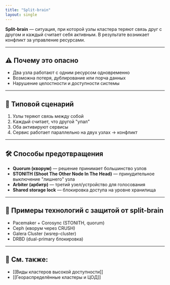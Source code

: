 ```yaml
---
title: "Split-brain"
layout: single
---
```


**Split-brain** — ситуация, при которой узлы кластера теряют связь друг с другом и каждый считает себя активным. В результате возникает конфликт за управление ресурсами.

---

## ⚠️ Почему это опасно

- Два узла работают с одним ресурсом одновременно
- Возможна потеря, дублирование или порча данных
- Нарушение целостности и доступности системы

---

## 🧪 Типовой сценарий

1. Узлы теряют связь между собой
2. Каждый считает, что другой "упал"
3. Оба активируют сервисы
4. Сервис работает параллельно на двух узлах → конфликт

---

## 🛠️ Способы предотвращения

- **Quorum (кворум)** — решение принимает большинство узлов
- **STONITH (Shoot The Other Node In The Head)** — принудительное выключение "лишнего" узла
- **Arbiter (арбитр)** — третий узел/устройство для голосования
- **Shared storage lock** — блокировка доступа на уровне хранилища

---

## 🧰 Примеры технологий с защитой от split-brain

- Pacemaker + Corosync (STONITH, quorum)
- Ceph (кворум через CRUSH)
- Galera Cluster (wsrep-cluster)
- DRBD (dual-primary блокировка)

---

## 🔗 См. также:
- [[Виды кластеров высокой доступности]]
- [[Геораспределённые кластеры и ЦОД]]
